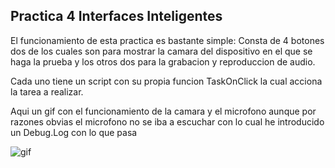 ## Practica 4 Interfaces Inteligentes

El funcionamiento de esta practica es bastante simple:
Consta de 4 botones dos de los cuales son para mostrar la camara del dispositivo en el que se haga la prueba y los otros dos para la grabacion y reproduccion de audio.

Cada uno tiene un script con su propia funcion TaskOnClick la cual acciona la tarea a realizar.

Aqui un gif con el funcionamiento de la camara y el microfono aunque por razones obvias el microfono no se iba a escuchar con lo cual he introducido un Debug.Log con lo que pasa

![gif](https://github.com/lochdeve/Interfaces-Inteligentes-carlos/blob/main/Practica4/Animation.gif)
